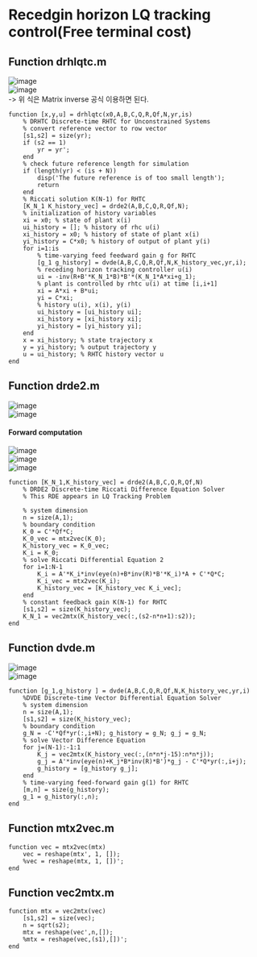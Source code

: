 # Recedgin horizon LQ tracking control(Free terminal cost) 

## Function drhlqtc.m

![image](https://user-images.githubusercontent.com/42115807/104814439-3124f400-5852-11eb-943e-16ea962ce2d7.png)<br>
![image](https://user-images.githubusercontent.com/42115807/104814404-05a20980-5852-11eb-9f0b-e477d01ee916.png)<br>
-> 위 식은 Matrix inverse 공식 이용하면 된다.

    function [x,y,u] = drhlqtc(x0,A,B,C,Q,R,Qf,N,yr,is)
        % DRHTC Discrete-time RHTC for Unconstrained Systems
        % convert reference vector to row vector
        [s1,s2] = size(yr); 
        if (s2 == 1)
            yr = yr';
        end
        % check future reference length for simulation
        if (length(yr) < (is + N))
            disp('The future reference is of too small length');
            return
        end
        % Riccati solution K(N-1) for RHTC
        [K_N_1 K_history_vec] = drde2(A,B,C,Q,R,Qf,N);
        % initialization of history variables
        xi = x0; % state of plant x(i)
        ui_history = []; % history of rhc u(i)
        xi_history = x0; % history of state of plant x(i)
        yi_history = C*x0; % history of output of plant y(i)
        for i=1:is
            % time-varying feed feedward gain g for RHTC
            [g_1 g_history] = dvde(A,B,C,Q,R,Qf,N,K_history_vec,yr,i);
            % receding horizon tracking controller u(i)
            ui = -inv(R+B'*K_N_1*B)*B'*(K_N_1*A*xi+g_1);
            % plant is controlled by rhtc u(i) at time [i,i+1]
            xi = A*xi + B*ui;
            yi = C*xi;
            % history u(i), x(i), y(i)
            ui_history = [ui_history ui];
            xi_history = [xi_history xi];
            yi_history = [yi_history yi];
        end
        x = xi_history; % state trajectory x
        y = yi_history; % output trajectory y
        u = ui_history; % RHTC history vector u
    end

## Function drde2.m

![image](https://user-images.githubusercontent.com/42115807/104814182-d2ab4600-5850-11eb-8453-f58a5fc784c3.png)<br>
![image](https://user-images.githubusercontent.com/42115807/104814172-bc9d8580-5850-11eb-9fcc-390a1c7b524f.png)<br>

#### Forward computation

![image](https://user-images.githubusercontent.com/42115807/104814077-50bb1d00-5850-11eb-8f97-4cc357d67abb.png)<br>
![image](https://user-images.githubusercontent.com/42115807/104814222-100fd380-5851-11eb-8c6b-36019ea67334.png)<br>
![image](https://user-images.githubusercontent.com/42115807/104814232-21f17680-5851-11eb-86fc-c4ee970f9fb4.png)<br>

    function [K_N_1,K_history_vec] = drde2(A,B,C,Q,R,Qf,N)
        % DRDE2 Discrete-time Riccati Difference Equation Solver
        % This RDE appears in LQ Tracking Problem

        % system dimension
        n = size(A,1);
        % boundary condition
        K_0 = C'*Qf*C;
        K_0_vec = mtx2vec(K_0);
        K_history_vec = K_0_vec;
        K_i = K_0;
        % solve Riccati Differential Equation 2
        for i=1:N-1
            K_i = A'*K_i*inv(eye(n)+B*inv(R)*B'*K_i)*A + C'*Q*C;
            K_i_vec = mtx2vec(K_i);
            K_history_vec = [K_history_vec K_i_vec];
        end
        % constant feedback gain K(N-1) for RHTC
        [s1,s2] = size(K_history_vec);
        K_N_1 = vec2mtx(K_history_vec(:,(s2-n*n+1):s2));
    end

## Function dvde.m

![image](https://user-images.githubusercontent.com/42115807/104814263-4c433400-5851-11eb-9780-dee1b854d1e0.png)<br>
![image](https://user-images.githubusercontent.com/42115807/104814296-7d236900-5851-11eb-9515-aeec34cf3307.png)<br>

    function [g_1,g_history ] = dvde(A,B,C,Q,R,Qf,N,K_history_vec,yr,i)
        %DVDE Discrete-time Vector Differential Equation Solver
        % system dimension
        n = size(A,1);
        [s1,s2] = size(K_history_vec);
        % boundary condition
        g_N = -C'*Qf*yr(:,i+N); g_history = g_N; g_j = g_N;
        % solve Vector Difference Equation
        for j=(N-1):-1:1
            K_j = vec2mtx(K_history_vec(:,(n*n*j-15):n*n*j));
            g_j = A'*inv(eye(n)+K_j*B*inv(R)*B')*g_j - C'*Q*yr(:,i+j);
            g_history = [g_history g_j];
        end
        % time-varying feed-forward gain g(1) for RHTC
        [m,n] = size(g_history); 
        g_1 = g_history(:,n);
    end

## Function mtx2vec.m

    function vec = mtx2vec(mtx)
        vec = reshape(mtx', 1, []);
        %vec = reshape(mtx, 1, [])';
    end

## Function vec2mtx.m

    function mtx = vec2mtx(vec)
        [s1,s2] = size(vec);
        n = sqrt(s2);
        mtx = reshape(vec',n,[]);
        %mtx = reshape(vec,(s1),[])';
    end
